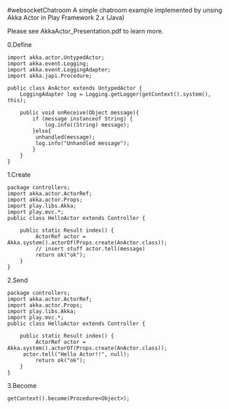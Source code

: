 #websocketChatroom
A simple chatroom example implemented by unsing Akka Actor in Play Framework 2.x (Java)

Please see AkkaActor_Presentation.pdf to learn more.

0.Define

	import akka.actor.UntypedActor;
	import akka.event.Logging;
	import akka.event.LoggingAdapter;
	import akka.japi.Procedure;
	
	public class AnActor extends UntypedActor {
	    LoggingAdapter log = Logging.getLogger(getContext().system(), this);
		
		public void onReceive(Object message){
	        if (message instanceof String) {
	            log.info((String) message);              
	        }else{
	    	 unhandled(message);
	    	 log.info("Unhandled message");
	        }
		}
	}


1.Create

	package controllers;
	import akka.actor.ActorRef;
	import akka.actor.Props;
	import play.libs.Akka;
	import play.mvc.*;
	public class HelloActor extends Controller {
	    
	    public static Result index() {
	    	 ActorRef actor = Akka.system().actorOf(Props.create(AnActor.class));
			 // insert stuff actor.tell(message)
	    	 return ok("ok");
	    }
	}


2.Send

	package controllers;
	import akka.actor.ActorRef;
	import akka.actor.Props;
	import play.libs.Akka;
	import play.mvc.*;
	public class HelloActor extends Controller {
	    
	    public static Result index() {
	    	 ActorRef actor = Akka.system().actorOf(Props.create(AnActor.class));
		 actor.tell("Hello Actor!!", null);
	    	 return ok("ok");
	    }
	}


3.Become

	getContext().become(Procedure<Object>);
